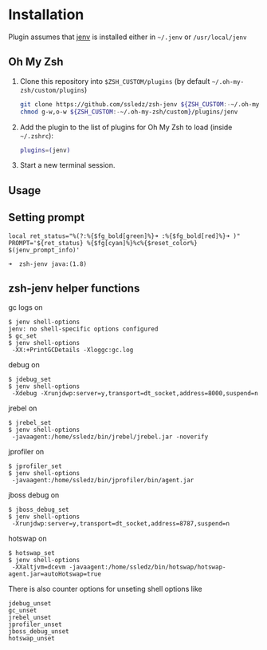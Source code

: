 # Installation

Plugin assumes that [jenv](https://www.jenv.be/) is installed either in `~/.jenv` or `/usr/local/jenv`

## Oh My Zsh

1. Clone this repository into `$ZSH_CUSTOM/plugins` (by default `~/.oh-my-zsh/custom/plugins`)

    ```sh
    git clone https://github.com/ssledz/zsh-jenv ${ZSH_CUSTOM:-~/.oh-my-zsh/custom}/plugins/jenv
    chmod g-w,o-w ${ZSH_CUSTOM:-~/.oh-my-zsh/custom}/plugins/jenv
    ```

2. Add the plugin to the list of plugins for Oh My Zsh to load (inside `~/.zshrc`):

    ```sh
    plugins=(jenv)
    ```

3. Start a new terminal session.

## Usage

## Setting prompt

```
local ret_status="%(?:%{$fg_bold[green]%}➜ :%{$fg_bold[red]%}➜ )"
PROMPT='${ret_status} %{$fg[cyan]%}%c%{$reset_color%} $(jenv_prompt_info)'
```

```
➜  zsh-jenv java:(1.8)
```

## zsh-jenv helper functions

gc logs on

```
$ jenv shell-options
jenv: no shell-specific options configured
$ gc_set
$ jenv shell-options
 -XX:+PrintGCDetails -Xloggc:gc.log
```

debug on

```
$ jdebug_set
$ jenv shell-options
 -Xdebug -Xrunjdwp:server=y,transport=dt_socket,address=8000,suspend=n
```

jrebel on

```
$ jrebel_set
$ jenv shell-options
 -javaagent:/home/ssledz/bin/jrebel/jrebel.jar -noverify
```

jprofiler on

```
$ jprofiler_set
$ jenv shell-options
 -javaagent:/home/ssledz/bin/jprofiler/bin/agent.jar
```

jboss debug on

```
$ jboss_debug_set
$ jenv shell-options
 -Xrunjdwp:server=y,transport=dt_socket,address=8787,suspend=n
```

hotswap on

```
$ hotswap_set
$ jenv shell-options
 -XXaltjvm=dcevm -javaagent:/home/ssledz/bin/hotswap/hotswap-agent.jar=autoHotswap=true
```

There is also counter options for unseting shell options like

```
jdebug_unset
gc_unset
jrebel_unset
jprofiler_unset
jboss_debug_unset
hotswap_unset
```
